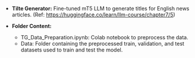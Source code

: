 - **Tilte Generator:** Fine-tuned mT5 LLM to generate titles for English news articles.
  (Ref: https://huggingface.co/learn/llm-course/chapter7/5)

- **Folder Content:**
  - TG_Data_Preparation.ipynb: Colab notebook to preprocess the data.
  - Data: Folder containing the preprocessed train, validation, and test datasets used to train and test the model.
